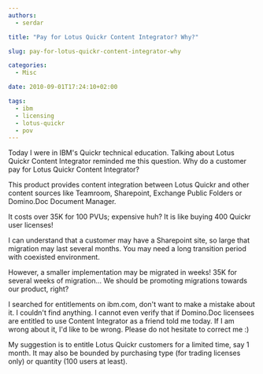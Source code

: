 ```yaml
---
authors:
  - serdar

title: "Pay for Lotus Quickr Content Integrator? Why?"

slug: pay-for-lotus-quickr-content-integrator-why

categories:
  - Misc

date: 2010-09-01T17:24:10+02:00

tags:
  - ibm
  - licensing
  - lotus-quickr
  - pov
---
```


Today I were in IBM's Quickr technical education. Talking about Lotus Quickr Content Integrator reminded me this question. Why do a customer pay for Lotus Quickr Content Integrator?
<!-- more -->
This product provides content integration between Lotus Quickr and other content sources like Teamroom, Sharepoint, Exchange Public Folders or Domino.Doc Document Manager.

It costs over 35K for 100 PVUs; expensive huh? It is like buying 400 Quickr user licenses!

I can understand that a customer may have a Sharepoint site, so large that migration may last several months. You may need a long transition period with coexisted environment.

However, a smaller implementation may be migrated in weeks! 35K for several weeks of migration... We should be promoting migrations towards our product, right?

I searched for entitlements on ibm.com, don't want to make a mistake about it. I couldn't find anything. I cannot even verify that if Domino.Doc licensees are entitled to use Content Integrator as a friend told me today. If I am wrong about it, I'd like to be wrong. Please do not hesitate to correct me :)

My suggestion is to entitle Lotus Quickr customers for a limited time, say 1 month. It may also be bounded by purchasing type (for trading licenses only) or quantity (100 users at least).
